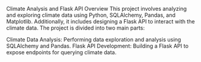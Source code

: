 Climate Analysis and Flask API
Overview
This project involves analyzing and exploring climate data using Python, SQLAlchemy, Pandas, and Matplotlib. Additionally, it includes designing a Flask API to interact with the climate data. The project is divided into two main parts:

Climate Data Analysis: Performing data exploration and analysis using SQLAlchemy and Pandas.
Flask API Development: Building a Flask API to expose endpoints for querying climate data.
